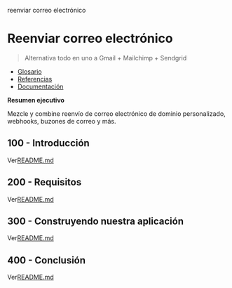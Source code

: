 reenviar correo electrónico

# Reenviar correo electrónico

> Alternativa todo en uno a Gmail + Mailchimp + Sendgrid

-   [Glosario](./GLOSSARY.md)
-   [Referencias](./REFERENCES.md)
-   [Documentación](./DOCUMENTATION.md)

**Resumen ejecutivo**

Mezcle y combine reenvío de correo electrónico de dominio personalizado, webhooks, buzones de correo y más.

## 100 - Introducción

Ver[README.md](./100/README.md)

## 200 - Requisitos

Ver[README.md](./200/README.md)

## 300 - Construyendo nuestra aplicación

Ver[README.md](./300/README.md)

## 400 - Conclusión

Ver[README.md](./400/README.md)
